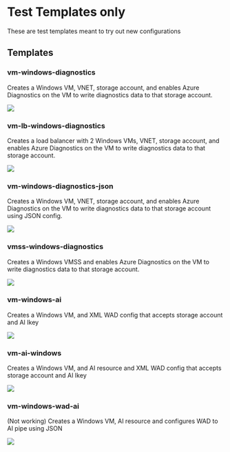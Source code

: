 # Test Templates only
These are test templates meant to try out new configurations



## Templates 

### vm-windows-diagnostics

Creates a Windows VM, VNET, storage account, and enables Azure Diagnostics on the VM to write diagnostics data to that storage account.

<a href="https://portal.azure.com/#create/Microsoft.Template/uri/https%3A%2F%2Fraw.githubusercontent.com%2Fsbtron%2FAzureResourceManagerTemplates%2Fmaster%2FTest%2Fvm-windows-diagnostics%2Fvm-windows-diagnostics%2FTemplates%2FWindowsVirtualMachine.json" target="_blank">
    <img src="http://azuredeploy.net/deploybutton.png"/>
</a>


### vm-lb-windows-diagnostics

Creates a load balancer with 2 Windows VMs, VNET, storage account, and enables Azure Diagnostics on the VM to write diagnostics data to that storage account.

<a href="https://portal.azure.com/#create/Microsoft.Template/uri/https%3A%2F%2Fraw.githubusercontent.com%2Fsbtron%2FAzureResourceManagerTemplates%2Fmaster%2FTest%2Flbvm-windows-diagnostics%2Flbvm-windows-diagnostics%2FTemplates%2FLoadBalancedVirtualMachine.json" target="_blank">
    <img src="http://azuredeploy.net/deploybutton.png"/>
</a>

### vm-windows-diagnostics-json

Creates a Windows VM, VNET, storage account, and enables Azure Diagnostics on the VM to write diagnostics data to that storage account using JSON config.

<a href="https://portal.azure.com/#create/Microsoft.Template/uri/https%3A%2F%2Fraw.githubusercontent.com%2Fsbtron%2FAzureResourceManagerTemplates%2Fmaster%2FTest%2Fvm-windows-diagnostics-json%2Fvm-windows-diagnostics-json%2FTemplates%2FWindowsVirtualMachine.json" target="_blank">
    <img src="http://azuredeploy.net/deploybutton.png"/>
</a>

### vmss-windows-diagnostics

Creates a Windows VMSS and enables Azure Diagnostics on the VM to write diagnostics data to that storage account.

<a href="https://portal.azure.com/#create/Microsoft.Template/uri/https%3A%2F%2Fraw.githubusercontent.com%2Fsbtron%2FAzureResourceManagerTemplates%2Fmaster%2FTest%2Fvmss-windows-diagnostics%2Fvmss-windows-diagnostics%2FTemplates%2FWindowsVirtualMachineScaleSet.json" target="_blank">
    <img src="http://azuredeploy.net/deploybutton.png"/>
</a>


### vm-windows-ai

Creates a Windows VM, and XML WAD config that accepts storage account and AI Ikey

<a href="https://portal.azure.com/#create/Microsoft.Template/uri/https%3A%2F%2Fraw.githubusercontent.com%2Fsbtron%2FAzureResourceManagerTemplates%2Fmaster%2FTest%2Fvm-windows-ai%2Fvm-windows-ai%2FTemplates%2FWindowsVirtualMachine.json" target="_blank">
    <img src="http://azuredeploy.net/deploybutton.png"/>
</a>



### vm-ai-windows

Creates a Windows VM, and AI resource and XML WAD config that accepts storage account and AI Ikey

<a href="https://portal.azure.com/#create/Microsoft.Template/uri/https%3A%2F%2Fraw.githubusercontent.com%2Fsbtron%2FAzureResourceManagerTemplates%2Fmaster%2FTest%2Fvm-ai-windows%2Fvm-ai-ai%2FTemplates%2FWindowsVirtualMachine.json" target="_blank">
    <img src="http://azuredeploy.net/deploybutton.png"/>
</a>

### vm-windows-wad-ai

(Not working) Creates a Windows VM, AI resource and configures WAD to AI pipe using JSON

<a href="https://portal.azure.com/#create/Microsoft.Template/uri/https%3A%2F%2Fraw.githubusercontent.com%2Fsbtron%2FAzureResourceManagerTemplates%2Fmaster%2FTest%2Fvm-windows-wad-ai%2Fvm-windows-wad-ai%2FTemplates%2FDeploymentTemplate.json" target="_blank">
    <img src="http://azuredeploy.net/deploybutton.png"/>
</a>

